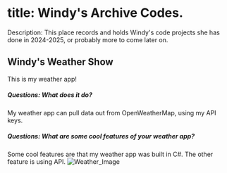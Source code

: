 # title: Windy's Archive Codes.
Description: This place records and holds Windy's code projects she has done in 2024-2025, or probably more to come later on.


## Windy's Weather Show
This is my weather app! 

##### Questions: What does it do?
My weather app can pull data out from OpenWeatherMap, using my API keys.
##### Questions: What are some cool features of your weather app?
Some cool features are that my weather app was built in C#. The other feature is using API.
![Weather_Image](https://github.com/user-attachments/assets/bbaf9a31-b463-437b-a364-a7a7dd993039)    
